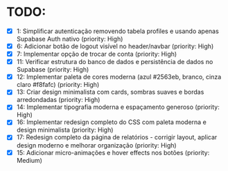 # TODO:

- [x] 1: Simplificar autenticação removendo tabela profiles e usando apenas Supabase Auth nativo (priority: High)
- [x] 6: Adicionar botão de logout visível no header/navbar (priority: High)
- [x] 7: Implementar opção de trocar de conta (priority: High)
- [x] 11: Verificar estrutura do banco de dados e persistência de dados no Supabase (priority: High)
- [x] 12: Implementar paleta de cores moderna (azul #2563eb, branco, cinza claro #f8fafc) (priority: High)
- [x] 13: Criar design minimalista com cards, sombras suaves e bordas arredondadas (priority: High)
- [x] 14: Implementar tipografia moderna e espaçamento generoso (priority: High)
- [x] 16: Implementar redesign completo do CSS com paleta moderna e design minimalista (priority: High)
- [x] 17: Redesign completo da página de relatórios - corrigir layout, aplicar design moderno e melhorar organização (priority: High)
- [x] 15: Adicionar micro-animações e hover effects nos botões (priority: Medium)
